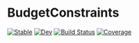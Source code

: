 # BudgetConstraints

[![Stable](https://img.shields.io/badge/docs-stable-blue.svg)](https://grahamstark.github.io/BudgetConstraints.jl/stable)
[![Dev](https://img.shields.io/badge/docs-dev-blue.svg)](https://grahamstark.github.io/BudgetConstraints.jl/dev)
[![Build Status](https://travis-ci.com/grahamstark/BudgetConstraints.jl.svg?branch=master)](https://travis-ci.com/grahamstark/BudgetConstraints.jl)
[![Coverage](https://codecov.io/gh/grahamstark/BudgetConstraints.jl/branch/master/graph/badge.svg)](https://codecov.io/gh/grahamstark/BudgetConstraints.jl)
